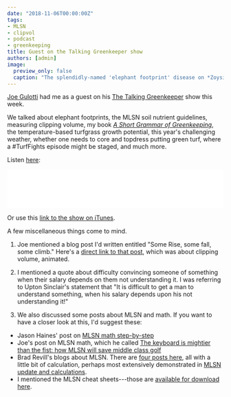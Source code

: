 ```yaml
---
date: "2018-11-06T00:00:00Z"
tags:
- MLSN
- clipvol
- podcast
- greenkeeping
title: Guest on the Talking Greenkeeper show
authors: [admin]
image:
  preview_only: false
  caption: "The splendidly-named 'elephant footprint' disease on *Zoysia japonica* in autumn near Mt. Fuji."
---
```


[Joe Gulotti](https://twitter.com/hardg43) had me as a guest on his [The Talking Greenkeeper](http://thetalkinggreenkeeper.libsyn.com/website/episode-6-micah-woods) show this week. 

We talked about elephant footprints, the MLSN soil nutrient guidelines, measuring clipping volume, my book [*A Short Grammar of Greenkeeping*](https://leanpub.com/short_grammar_of_greenkeeping), the temperature-based turfgrass growth potential, this year's challenging weather, whether one needs to core and topdress putting green turf, where a #TurfFights episode might be staged, and much more.

Listen [here](http://thetalkinggreenkeeper.libsyn.com/website/episode-6-micah-woods):

<iframe style="border: none" src="//html5-player.libsyn.com/embed/episode/id/7444295/height/90/theme/custom/autoplay/no/autonext/no/thumbnail/yes/preload/no/no_addthis/no/direction/forward/render-playlist/no/custom-color/000000/" height="90" width="100%" scrolling="no"  allowfullscreen webkitallowfullscreen mozallowfullscreen oallowfullscreen msallowfullscreen></iframe>

Or use this [link to the show on iTunes](https://itunes.apple.com/us/podcast/the-talking-greenkeeper/id1435947281?mt=2#episodeGuid=9a57de3fbe4448fb94e71d0572fc7783).

A few miscellaneous things come to mind. 

1. Joe mentioned a blog post I'd written entitled "Some Rise, some fall, some climb." Here's a [direct link to that post](https://www.asianturfgrass.com/2018-06-10-some-rise-some-fall-some-climb/), which was about clipping volume, animated.

2. I mentioned a quote about difficulty convincing someone of something when their salary depends on them not understanding it. I was referring to Upton Sinclair's statement that "It is difficult to get a man to understand something, when his salary depends upon his not understanding it!"

3. We also discussed some posts about MLSN and math. If you want to have a closer look at this, I'd suggest these:

* Jason Haines' post on [MLSN math step-by-step](http://www.turfhacker.com/2018/03/mlsn-math-step-by-step.html)
* Joe's post on MLSN math, which he called [The keyboard is mightier than the fist: how MLSN will save middle class golf](http://www.thewalkinggreenkeeper.com/2018/01/near-end-of-summer-last-season-john.html)
* Brad Revill's blogs about MLSN. There are [four posts here](https://www.bradrevillturf.com/goingagainstthegrain?category=MLSN), all with a little bit of calculation, perhaps most extensively demonstrated in [MLSN update and calculations](https://www.bradrevillturf.com/goingagainstthegrain/9/1/2017/mlsn-update-and-calculations).
* I mentioned the MLSN cheat sheets---those are [available for download here](https://www.asianturfgrass.com/2018-02-03-new-mlsn-cheat-sheet/).




